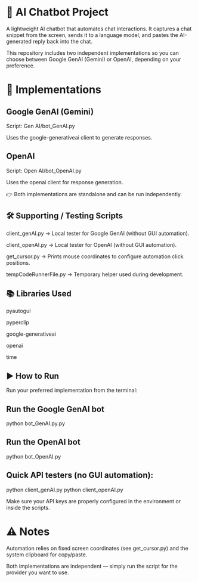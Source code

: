 # 🤖 AI Chatbot Project

A lightweight AI chatbot that automates chat interactions. It captures a chat snippet from the screen, sends it to a language model, and pastes the AI-generated reply back into the chat.

This repository includes two independent implementations so you can choose between Google GenAI (Gemini) or OpenAI, depending on your preference.

# 🧩 Implementations

## Google GenAI (Gemini)

Script: Gen AI/bot_GenAI.py

Uses the google-generativeai client to generate responses.

## OpenAI

Script: Open AI/bot_OpenAI.py

Uses the openai client for response generation.

👉 Both implementations are standalone and can be run independently.

## 🛠 Supporting / Testing Scripts

client_genAI.py → Local tester for Google GenAI (without GUI automation).

client_openAI.py → Local tester for OpenAI (without GUI automation).

get_cursor.py → Prints mouse coordinates to configure automation click positions.

tempCodeRunnerFile.py → Temporary helper used during development.

## 📚 Libraries Used

pyautogui

pyperclip

google-generativeai

openai

time

## ▶ How to Run

Run your preferred implementation from the terminal:

## Run the Google GenAI bot
python bot_GenAI.py.py  

## Run the OpenAI bot
python bot_OpenAI.py


## Quick API testers (no GUI automation):

python client_genAI.py
python client_openAI.py


Make sure your API keys are properly configured in the environment or inside the scripts.

# ⚠️ Notes

Automation relies on fixed screen coordinates (see get_cursor.py) and the system clipboard for copy/paste.

Both implementations are independent — simply run the script for the provider you want to use.
